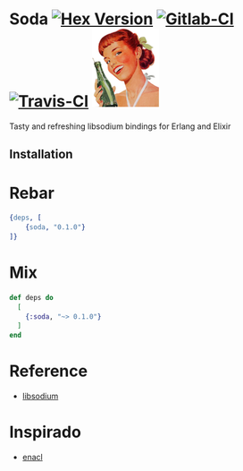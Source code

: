 Soda [![Hex Version](https://img.shields.io/hexpm/v/soda.svg)](https://hex.pm/packages/soda) [![Gitlab-CI](https://gitlab.com/starbelly/soda/badges/master/pipeline.svg)](https://gitlab.com/starbelly/soda/commits/master) [![Travis-CI](https://travis-ci.org/starbelly/soda.svg?branch=master)](https://travis-ci.org/starbelly/soda) ![Soda](assets/logo-120x140.png)
============

Tasty and refreshing libsodium bindings for Erlang and Elixir

## Installation

# Rebar

```erlang
{deps, [
    {soda, "0.1.0"}
]}
```

# Mix 

```elixir
def deps do
  [
    {:soda, "~> 0.1.0"}
  ]
end
```

# Reference

 - [libsodium](https://download.libsodium.org/doc/)

# Inspirado 

- [enacl](https://github.com/jlouis/enacl)
